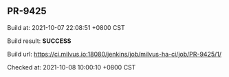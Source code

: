 <h2><a name="pr-9425" class="anchor" href="#pr-9425" rel="nofollow" aria-hidden="true"><span class="octicon octicon-link"></span></a>PR-9425</h2>

<p>Build at: 2021-10-07 22:08:51 +0800 CST</p>

<p>Build result: <strong>SUCCESS</strong></p>

<p>Build url: <a href="https://ci.milvus.io:18080/jenkins/job/milvus-ha-ci/job/PR-9425/1/" rel="nofollow">https://ci.milvus.io:18080/jenkins/job/milvus-ha-ci/job/PR-9425/1/</a></p>

<p>Checked at: 2021-10-08 10:00:10 +0800 CST</p>

